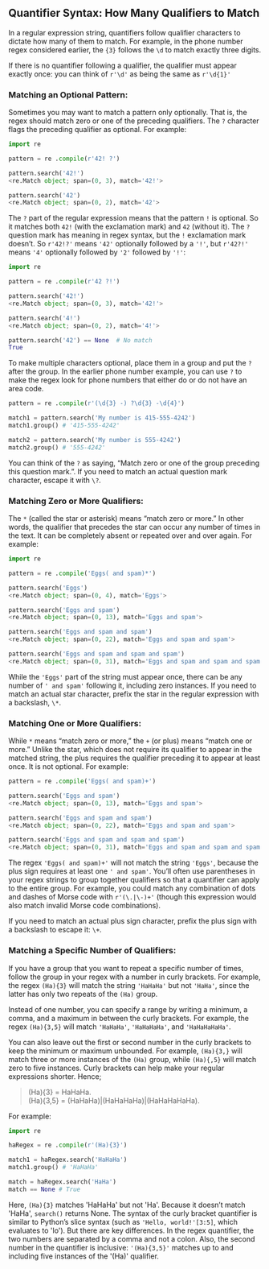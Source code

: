 ##  Quantifier Syntax: How Many Qualifiers to Match
In a regular expression string, quantifiers follow qualifier characters to dictate how many of them to match. For example, in the phone number regex considered earlier, the `{3}` follows the `\d` to match exactly three digits.  

If there is no quantifier following a qualifier, the qualifier must appear exactly once: you can think of `r'\d'` as being the same as `r'\d{1}'`

### Matching an Optional Pattern:
Sometimes you may want to match a pattern only optionally. That is, the regex should match zero or one of the preceding qualifiers. The `?` character flags the preceding qualifier as optional. For example:
```python
import re

pattern = re .compile(r'42! ?')

pattern.search('42!')
<re.Match object; span=(0, 3), match='42!'>

pattern.search('42')
<re.Match object; span=(0, 2), match='42'>
```
The `?` part of the regular expression means that the pattern `!` is optional. So it matches both `42!` (with the exclamation mark) and `42` (without it). The `?` question mark has meaning in regex syntax, but the `!` exclamation mark doesn’t. So `r'42!?'` means `'42'` optionally followed by a `'!'`, but `r'42?!'` means `'4'` optionally followed by `'2'` followed by `'!'`:
```python
import re

pattern = re .compile(r'42 ?!')

pattern.search('42!')
<re.Match object; span=(0, 3), match='42!'>

pattern.search('4!')
<re.Match object; span=(0, 2), match='4!'>

pattern.search('42') == None  # No match
True
```
To make multiple characters optional, place them in a group and put the `?` after the group. In the earlier phone number example, you can use `?` to make the regex look for phone numbers that either do or do not have an area code.
```python
pattern = re .compile(r'(\d{3} -) ?\d{3} -\d{4}')

match1 = pattern.search('My number is 415-555-4242')
match1.group() # '415-555-4242'

match2 = pattern.search('My number is 555-4242')
match2.group() # '555-4242'
```
You can think of the `?` as saying, “Match zero or one of the group preceding this question mark.”. If you need to match an actual question mark character, escape it with `\?`.

### Matching Zero or More Qualifiers:
The `*` (called the star or asterisk) means “match zero or more.” In other words, the qualifier that precedes the star can occur any number of times in the text. It can be completely absent or repeated over and over again. For example:
```python
import re

pattern = re .compile('Eggs( and spam)*')

pattern.search('Eggs')
<re.Match object; span=(0, 4), match='Eggs'>

pattern.search('Eggs and spam')
<re.Match object; span=(0, 13), match='Eggs and spam'>

pattern.search('Eggs and spam and spam')
<re.Match object; span=(0, 22), match='Eggs and spam and spam'>

pattern.search('Eggs and spam and spam and spam')
<re.Match object; span=(0, 31), match='Eggs and spam and spam and spam'>
```
While the `'Eggs'` part of the string must appear once, there can be any number of `' and spam'` following it, including zero instances.  If you need to match an actual star character, prefix the star in the regular expression with a backslash, `\*`.

### Matching One or More Qualifiers:
While `*` means “match zero or more,” the `+` (or plus) means “match one or more.” Unlike the star, which does not require its qualifier to appear in the matched string, the plus requires the qualifier preceding it to appear at least once. It is not optional. For example:
```python
pattern = re .compile('Eggs( and spam)+')

pattern.search('Eggs and spam')
<re.Match object; span=(0, 13), match='Eggs and spam'>

pattern.search('Eggs and spam and spam')
<re.Match object; span=(0, 22), match='Eggs and spam and spam'>

pattern.search('Eggs and spam and spam and spam')
<re.Match object; span=(0, 31), match='Eggs and spam and spam and spam'>
```
The regex `'Eggs( and spam)+'` will not match the string `'Eggs'`, because the plus sign requires at least one `' and spam'`. You’ll often use parentheses in your regex strings to group together qualifiers so that a quantifier can apply to the entire group. For example, you could match any combination of dots and dashes of Morse code with `r'(\.|\-)+'` (though this expression would also match invalid Morse code combinations).  

If you need to match an actual plus sign character, prefix the plus sign with a backslash to escape it: `\+`.

### Matching a Specific Number of Qualifiers:
If you have a group that you want to repeat a specific number of times, follow the group in your regex with a number in curly brackets. For example, the regex `(Ha){3}` will match the string `'HaHaHa'` but not `'HaHa'`, since the latter has only two repeats of the `(Ha)` group.  

Instead of one number, you can specify a range by writing a minimum, a comma, and a maximum in between the curly brackets. For example, the regex `(Ha){3,5}` will match `'HaHaHa'`, `'HaHaHaHa'`, and `'HaHaHaHaHa'`.  

You can also leave out the first or second number in the curly brackets to keep the minimum or maximum unbounded. For example, `(Ha){3,}` will match three or more instances of the `(Ha)` group, while `(Ha){,5}` will match zero to five instances. Curly brackets can help make your regular expressions shorter. Hence; 
> (Ha){3} = HaHaHa.  
> (Ha){3,5} = (HaHaHa)|(HaHaHaHa)|(HaHaHaHaHa).

For example:
```python
import re

haRegex = re .compile(r'(Ha){3}')

match1 = haRegex.search('HaHaHa')
match1.group() # 'HaHaHa'

match = haRegex.search('HaHa')
match == None # True
```
Here, `(Ha){3}` matches 'HaHaHa' but not 'Ha'. Because it doesn’t match 'HaHa', `search()` returns None. The syntax of the curly bracket quantifier is similar to Python’s slice syntax (such as `'Hello, world!'[3:5]`, which evaluates to 'lo'). But there are key differences. In the regex quantifier, the two numbers are separated by a comma and not a colon. Also, the second number in the quantifier is inclusive: `'(Ha){3,5}'` matches up to and including five instances of the '(Ha)' qualifier.
